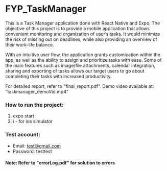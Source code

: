 # FYP_TaskManager
This is a Task Manager application done with React Native and Expo. The objective of this project is to provide a mobile application that allows convenient monitoring and organization of user’s tasks. It would minimize the risk of missing out on deadlines, while also providing an overview of their work-life balance.

With an intuitive user flow, the application grants customization within the app, as well as the ability to assign and prioritize tasks with ease. Some of the main features such as image/file attachments, calendar integration, sharing and exporting of tasks allows our target users to go about completing their tasks with increased productivity.

For detailed report, refer to "final_report.pdf". Demo video available at: "taskmanager_demoVid.mp4"

### How to run the project:

1) expo start
2) i - for ios simulator

### Test account:
* Email: test@gmail.com
* Password: testtest

#### Note: Refer to "errorLog.pdf" for solution to errors
